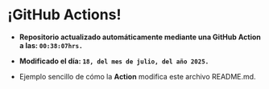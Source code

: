 # ¡GitHub Actions!
* **Repositorio actualizado automáticamente mediante una GitHub Action a las: `00:38:07hrs.`**
* **Modificado el día: `18, del mes de julio, del año 2025.`**

* Ejemplo sencillo de cómo la **Action** modifica este archivo README.md.
